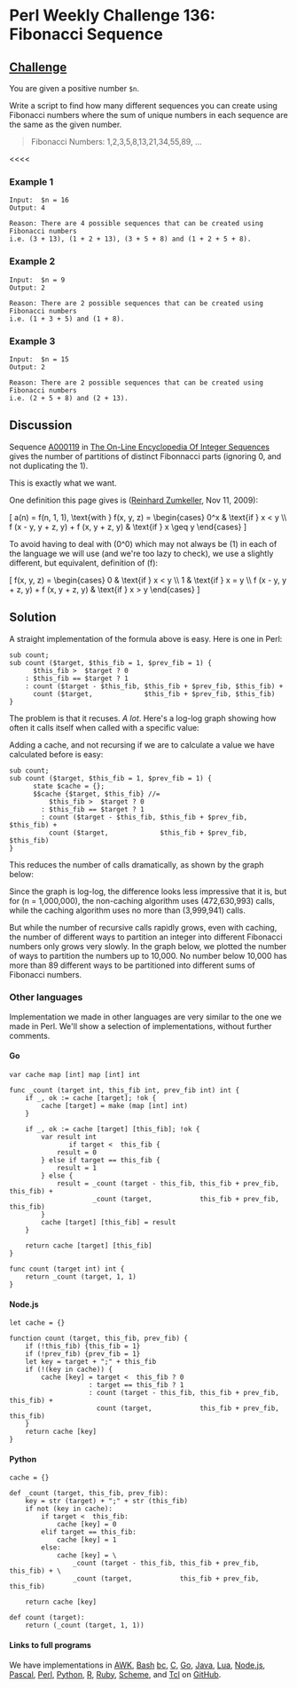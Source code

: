 # Perl Weekly Challenge 136: Fibonacci Sequence

## [Challenge][task2]
>>>>
You are given a positive number `$n`.

Write a script to find how many different sequences you can create using Fibonacci numbers where the sum of unique numbers in each sequence are the same as the given number.

<blockquote>
Fibonacci Numbers: 1,2,3,5,8,13,21,34,55,89, &hellip;

</blockquote>
<<<<

### Example  1

~~~~
Input:  $n = 16
Output: 4

Reason: There are 4 possible sequences that can be created using Fibonacci numbers
i.e. (3 + 13), (1 + 2 + 13), (3 + 5 + 8) and (1 + 2 + 5 + 8).
~~~~

### Example  2

~~~~
Input:  $n = 9
Output: 2

Reason: There are 2 possible sequences that can be created using Fibonacci numbers
i.e. (1 + 3 + 5) and (1 + 8).
~~~~

### Example  3

~~~~
Input:  $n = 15
Output: 2

Reason: There are 2 possible sequences that can be created using Fibonacci numbers
i.e. (2 + 5 + 8) and (2 + 13).
~~~~


[task2]: https://theweeklychallenge.org/blog/perl-weekly-challenge-136/#TASK2

## Discussion

Sequence [A000119](#oeis) in [The On-Line Encyclopedia Of Integer
Sequences](https://oeis.org) gives the number of partitions of
distinct Fibonnacci parts (ignoring 0, and not duplicating the 1).

This is exactly what we want.

One definition this page gives is
([Reinhard Zumkeller](#oeis:wiki/User:Reinhard_Zumkeller), Nov 11, 2009):


\[
   a(n) = f(n, 1, 1), \text{with } 
   f(x, y, z) = \begin{cases}
          0^x                                   & \text{if } x < y \\\\
          f (x - y, y + z, y) + f (x, y + z, y) & \text{if } x \geq y
          \end{cases}
\]

To avoid having to deal with \(0^0\) which may not always be \(1\)
in each of the language we will use (and we're too lazy to check), we
use a slightly different, but equivalent, definition of \(f\):

\[
   f(x, y, z) = \begin{cases}
          0                                     & \text{if } x < y \\\\
          1                                     & \text{if } x = y \\\\
          f (x - y, y + z, y) + f (x, y + z, y) & \text{if } x > y
          \end{cases}
\]


## Solution

A straight implementation of the formula above is easy. 
Here is one in Perl:

~~~~
sub count;
sub count ($target, $this_fib = 1, $prev_fib = 1) {
      $this_fib >  $target ? 0
    : $this_fib == $target ? 1
    : count ($target - $this_fib, $this_fib + $prev_fib, $this_fib) +
      count ($target,             $this_fib + $prev_fib, $this_fib)
}
~~~~

The problem is that it recuses. *A lot*. Here's a log-log graph showing
how often it calls itself when called with a specific value:

<div>
<canvas id = "nocache">
</div>

Adding a cache, and not recursing if we are to calculate a value
we have calculated before is easy:

~~~~
sub count;
sub count ($target, $this_fib = 1, $prev_fib = 1) {
      state $cache = {};
      $$cache {$target, $this_fib} //=
          $this_fib >  $target ? 0
        : $this_fib == $target ? 1
        : count ($target - $this_fib, $this_fib + $prev_fib, $this_fib) +
          count ($target,             $this_fib + $prev_fib, $this_fib)
}
~~~~

This reduces the number of calls dramatically, as shown by the graph
below:

<div><canvas id = "cache"></div>

Since the graph is log-log, the difference looks less impressive that
it is, but for \(n = 1,000,000\), the non-caching algorithm uses
\(472,630,993\) calls, while the caching algorithm uses no more than
\(3,999,941\) calls.

But while the number of recursive calls rapidly grows, even with
caching, the number of different ways to partition an integer
into different Fibonacci numbers only grows very slowly. In the
graph below, we plotted the number of ways to partition the numbers
up to 10,000. No number below 10,000 has more than 89 different ways
to be partitioned into different sums of Fibonacci numbers.

<div><canvas id = "points"></div>

### Other languages

Implementation we made in other languages are very similar to the one
we made in Perl. We'll show a selection of implementations, without
further comments.

#### Go

~~~~
var cache map [int] map [int] int

func _count (target int, this_fib int, prev_fib int) int {
    if _, ok := cache [target]; !ok {
        cache [target] = make (map [int] int)
    }

    if _, ok := cache [target] [this_fib]; !ok {
        var result int
               if target <  this_fib {
            result = 0
        } else if target == this_fib {
            result = 1
        } else {
            result = _count (target - this_fib, this_fib + prev_fib, this_fib) +
                     _count (target,            this_fib + prev_fib, this_fib)
        }
        cache [target] [this_fib] = result
    }

    return cache [target] [this_fib]
}

func count (target int) int {
    return _count (target, 1, 1)
}
~~~~

#### Node.js

~~~~
let cache = {}

function count (target, this_fib, prev_fib) {
    if (!this_fib) {this_fib = 1}
    if (!prev_fib) {prev_fib = 1}
    let key = target + ";" + this_fib
    if (!(key in cache)) {
        cache [key] = target <  this_fib ? 0
                    : target == this_fib ? 1
                    : count (target - this_fib, this_fib + prev_fib, this_fib) +
                      count (target,            this_fib + prev_fib, this_fib)
    }
    return cache [key]
}
~~~~

#### Python

~~~~
cache = {}

def _count (target, this_fib, prev_fib):
    key = str (target) + ";" + str (this_fib)
    if not (key in cache):
        if target <  this_fib:
            cache [key] = 0
        elif target == this_fib:
            cache [key] = 1
        else:
            cache [key] = \
                _count (target - this_fib, this_fib + prev_fib, this_fib) + \
                _count (target,            this_fib + prev_fib, this_fib)

    return cache [key]

def count (target):
    return (_count (target, 1, 1))
~~~~

#### Links to full programs

We have implementations in
[AWK](#github),
[Bash](#github)
[bc](#github),
[C](#github),
[Go](#github),
[Java](#github),
[Lua](#github),
[Node.js](#github),
[Pascal](#github),
[Perl](#github),
[Python](#github),
[R](#github),
[Ruby](#github),
[Scheme](#github), and
[Tcl](#github)
on [GitHub](https://www.github.com).
